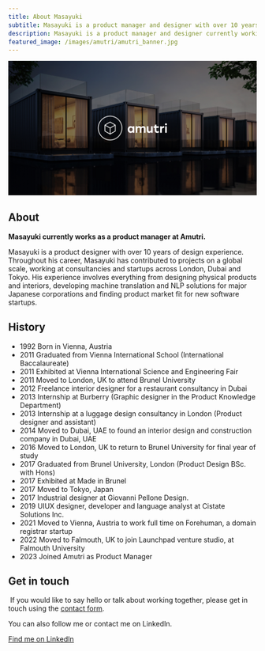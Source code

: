 ```yaml
---
title: About Masayuki
subtitle: Masayuki is a product manager and designer with over 10 years of design experience. His experience involves everything from designing physical products and interiors, developing machine translation and NLP solutions for major Japanese corporations and finding product market fit for new software startups.
description: Masayuki is a product manager and designer currently working at Amutri.
featured_image: /images/amutri/amutri_banner.jpg
---
```


<div class="banner"><img src="/images/amutri/amutri_banner.jpg" class="banner_img"></div>

## About

**Masayuki currently works as a product manager at Amutri.**

 Masayuki is a product designer with over 10 years of design experience. Throughout his career, Masayuki has contributed to projects on a global scale, working at consultancies and startups across London, Dubai and Tokyo. His experience involves everything from designing physical products and interiors, developing machine translation and NLP solutions for major Japanese corporations and finding product market fit for new software startups.

## History

* 1992 Born in Vienna, Austria
* 2011 Graduated from Vienna International School (International Baccalaureate)
* 2011 Exhibited at Vienna International Science and Engineering Fair
* 2011 Moved to London, UK to attend Brunel University
* 2012 Freelance interior designer for a restaurant consultancy in Dubai
* 2013 Internship at Burberry (Graphic designer in the Product Knowledge Department)
* 2013 Internship at a luggage design consultancy in London (Product designer and assistant)
* 2014 Moved to Dubai, UAE to found an interior design and construction company in Dubai, UAE
* 2016 Moved to London, UK to return to Brunel University for final year of study
* 2017 Graduated from Brunel University, London (Product Design BSc. with Hons)
* 2017 Exhibited at Made in Brunel
* 2017 Moved to Tokyo, Japan
* 2017 Industrial designer at Giovanni Pellone Design.
* 2019 UIUX designer, developer and language analyst at Cistate Solutions Inc.
* 2021 Moved to Vienna, Austria to work full time on Forehuman, a domain registrar startup
* 2022 Moved to Falmouth, UK to join Launchpad venture studio, at Falmouth University
* 2023 Joined Amutri as Product Manager

## Get in touch
​
If you would like to say hello or talk about working together, please get in touch using the [contact form](/contact).

You can also follow me or contact me on LinkedIn.

<a href="https://www.linkedin.com/in/mkishi" class="button button--large">Find me on LinkedIn</a>